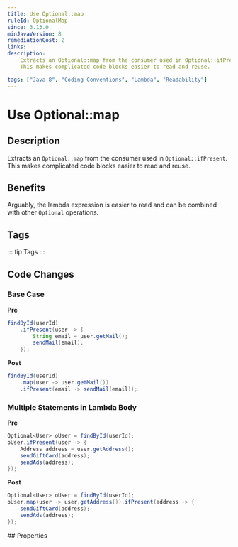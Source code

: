 ```yaml
---
title: Use Optional::map
ruleId: OptionalMap
since: 3.13.0
minJavaVersion: 8
remediationCost: 2
links:
description:
    Extracts an Optional::map from the consumer used in Optional::ifPresent. 
    This makes complicated code blocks easier to read and reuse.

tags: ["Java 8", "Coding Conventions", "Lambda", "Readability"]
---
```


# Use Optional::map

## Description

Extracts an `Optional::map` from the consumer used in `Optional::ifPresent`. 
This makes complicated code blocks easier to read and reuse.

## Benefits

Arguably, the lambda expression is easier to read and can be combined with other `Optional` operations.


## Tags

::: tip Tags
<TagLinks />
:::

## Code Changes

### Base Case

__Pre__
```java
findById(userId)
    .ifPresent(user -> {
        String email = user.getMail();
        sendMail(email);
    });
```

__Post__
```java
findById(userId)
    .map(user -> user.getMail())
    .ifPresent(email -> sendMail(email));
```

### Multiple Statements in Lambda Body

__Pre__
```java
Optional<User> oUser = findById(userId);
oUser.ifPresent(user -> {
    Address address = user.getAddress();
    sendGiftCard(address);
    sendAds(address);
});
```

__Post__
```java
Optional<User> oUser = findById(userId);
oUser.map(user -> user.getAddress()).ifPresent(address -> {
    sendGiftCard(address);
    sendAds(address);
});
```

<VersionNotice />
## Properties

<RuleProperties />
